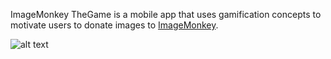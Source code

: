 ImageMonkey TheGame is a mobile app that uses gamification concepts to motivate users to donate images to [ImageMonkey](https://imagemonkey.io).

![alt text](https://user-images.githubusercontent.com/5710631/50528535-0b9fe300-0aef-11e9-9fa6-5eac5b55557c.png)
